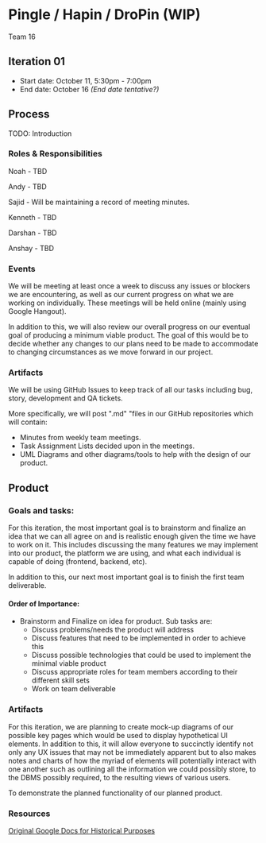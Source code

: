 # Pingle / Hapin / DroPin (WIP)
Team 16

## Iteration 01

 * Start date: October 11, 5:30pm - 7:00pm
 * End date: October 16 _(End date tentative?)_

## Process

TODO: Introduction

### Roles & Responsibilities

Noah - TBD

Andy - TBD

Sajid - Will be maintaining a record of meeting minutes.

Kenneth - TBD

Darshan - TBD

Anshay - TBD

### Events

We will be meeting at least once a week to discuss any issues or blockers we are encountering, as well as our current progress on what we are working on individually. These meetings will be held online (mainly using Google Hangout).

In addition to this, we will also review our overall progress on our eventual goal of producing a minimum viable product. The goal of this would be to decide whether any changes to our plans need to be made to accommodate to changing circumstances as we move forward in our project.

### Artifacts

We will be using GitHub Issues to keep track of all our tasks including bug, story, development and QA tickets.

More specifically, we will post ".md" "files in our GitHub repositories which will contain:
 * Minutes from weekly team meetings.
 * Task Assignment Lists decided upon in the meetings.
 * UML Diagrams and other diagrams/tools to help with the design of our product.

## Product

### Goals and tasks:

For this iteration, the most important goal is to brainstorm and finalize an idea that we can all agree on and is realistic enough given the time we have to work on it. This includes discussing the many features we may implement into our product, the platform we are using, and what each individual is capable of doing (frontend, backend, etc).

In addition to this, our next most important goal is to finish the first team deliverable.

#### Order of Importance:

 * Brainstorm and Finalize on idea for product. Sub tasks are:
   * Discuss problems/needs the product will address
   * Discuss features that need to be implemented in order to achieve this
   * Discuss possible technologies that could be used to implement the minimal viable product
   * Discuss appropriate roles for team members according to their different skill sets
   * Work on team deliverable

### Artifacts

For this iteration, we are planning to create mock-up diagrams of our possible key pages which would be used to display hypothetical UI elements. In addition to this, it will allow everyone to succinctly identify not only any UX issues that may not be immediately apparent but to also makes notes and charts of how the myriad of elements will potentially interact with one another such as outlining all the information we could possibly store, to the DBMS possibly required, to the resulting views of various users.

To demonstrate the planned functionality of our planned product.

### Resources

[Original Google Docs for Historical Purposes](https://docs.google.com/document/d/1OYAroTSgMiLIGQLJKq1drYYsi1uI5GadhCo3lpJ4oeI/edit?usp=sharing)
